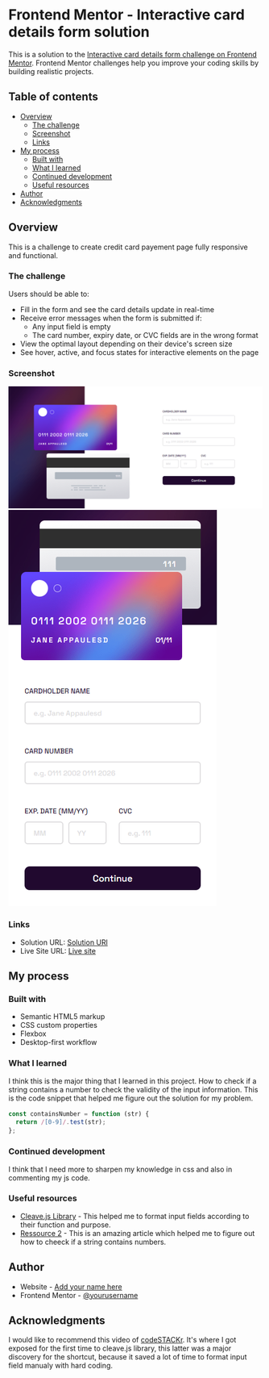 # Frontend Mentor - Interactive card details form solution

This is a solution to the [Interactive card details form challenge on Frontend Mentor](https://www.frontendmentor.io/challenges/interactive-card-details-form-XpS8cKZDWw). Frontend Mentor challenges help you improve your coding skills by building realistic projects.

## Table of contents

- [Overview](#overview)
  - [The challenge](#the-challenge)
  - [Screenshot](#screenshot)
  - [Links](#links)
- [My process](#my-process)
  - [Built with](#built-with)
  - [What I learned](#what-i-learned)
  - [Continued development](#continued-development)
  - [Useful resources](#useful-resources)
- [Author](#author)
- [Acknowledgments](#acknowledgments)

## Overview

This is a challenge to create credit card payement page fully responsive and functional.

### The challenge

Users should be able to:

- Fill in the form and see the card details update in real-time
- Receive error messages when the form is submitted if:
  - Any input field is empty
  - The card number, expiry date, or CVC fields are in the wrong format
- View the optimal layout depending on their device's screen size
- See hover, active, and focus states for interactive elements on the page

### Screenshot

![ScreenCaptureDesktop](./images/screencapture-127-0-0-1-5500-index-html-2022-08-20-12_03_45.png)
![ScreenCaptureMobile](./images/screencapture-127-0-0-1-5500-index-html-2022-08-20-12_04_41.png)

### Links

- Solution URL: [Solution URl](https://github.com/iliassel19/creditCardPage)
- Live Site URL: [Live site](https://ilfara-khds.netlify.app/)

## My process

### Built with

- Semantic HTML5 markup
- CSS custom properties
- Flexbox
- Desktop-first workflow

### What I learned

I think this is the major thing that I learned in this project. How to check if a string contains a number to check the validity of the input information.
This is the code snippet that helped me figure out the solution for my problem.

```js
const containsNumber = function (str) {
  return /[0-9]/.test(str);
};
```

### Continued development

I think that I need more to sharpen my knowledge in css and also in commenting my js code.

### Useful resources

- [Cleave.js Library](https://nosir.github.io/cleave.js/) - This helped me to format input fields according to their function and purpose.
- [Ressource 2](https://bobbyhadz.com/blog/javascript-check-if-string-contains-numbers#:~:text=Use%20the%20RegExp.,otherwise%20false%20will%20be%20returned.) - This is an amazing article which helped me to figure out how to cheeck if a string contains numbers.

## Author

- Website - [Add your name here](https://www.your-site.com)
- Frontend Mentor - [@yourusername](https://www.frontendmentor.io/profile/yourusername)

## Acknowledgments

I would like to recommend this video of [codeSTACKr](https://www.youtube.com/watch?v=jEa9YyRqE1U). It's where I got exposed for the first time to cleave.js library, this latter was a major discovery for the shortcut, because it saved a lot of time to format input field manualy with hard coding.
